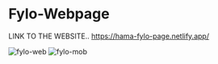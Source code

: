 # Fylo-Webpage
LINK TO THE WEBSITE..
https://hama-fylo-page.netlify.app/

![fylo-web](https://user-images.githubusercontent.com/75329130/131851505-803f49da-8e6d-4291-ab1a-7365dac47ad2.png)
![fylo-mob](https://user-images.githubusercontent.com/75329130/131851854-7be6b76d-a295-4e35-af2c-6f1fe1825875.png)

